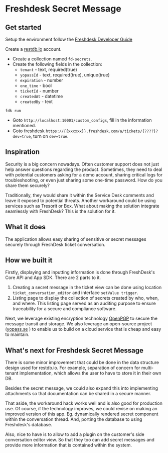 # Freshdesk Secret Message

## Get started
Setup the environment follow the [Freshdesk Developer Guide](https://developers.freshdesk.com/v2/docs/quick-start/)

Create a [restdb.io](https://restdb.io) account.
  - Create a collection named `fd-secrets`.
  - Create the following fields in the collection:
    - `tenant` - text, required(true)
    - `yopassId` - text, required(true), unique(true)
    - `expiration` - number
    - `one_time` - bool
    - `ticketId` - number
    - `createdAt` - datetime
    - `createdBy` - text

`fdk run`
  - Goto `http://localhost:10001/custom_configs`, fill in the information mentioned.
  - Goto freshdesk `https://{{xxxxxx}}.freshdesk.com/a/tickets/{????}?dev=true`, turn on `dev=true`.

## Inspiration
Security is a big concern nowadays. Often customer support does not just help answer questions regarding the product. Sometimes, they need to deal with potential customers asking for a demo account,  sharing critical logs for troubleshooting, or even just sharing some one-time password. How do you share them securely?

Traditionally, they would share it within the Service Desk comments and leave it exposed to potential threats. Another workaround could be using services such as Tresorit or Box. What about making the solution integrate seamlessly with FreshDesk? This is the solution for it.

## What it does
The application allows easy sharing of sensitive or secret messages securely through FreshDesk ticket conversation.

## How we built it
Firstly, displaying and inputting information is done through FreshDesk's Core API and App SDK. There are 2 parts to it.
1. Creating a secret message in the ticket view can be done using location `ticket_conversation_editor` and interface `setValue trigger`.
2. Listing page to display the collection of secrets created by who, when, and where. This listing page served as an auditing purpose to ensure traceability for a secure and compliance software.
 
Next, we leverage existing encryption technology [OpenPGP](https://openpgpjs.org) to secure the message transit and storage.  We also leverage an open-source project ([yopass.se](https://yopass.se/#/) ) to enable us to build on a cloud service that is cheap and easy to maintain.

## What's next for Freshdesk Secret Message

There is some minor improvement that could be done in the data structure design used for restdb.io. For example, separation of concern for multi-tenant implementation, which allows the user to have to store it in their own DB.

Besides the secret message, we could also expand this into implementing attachments so that documentation can be shared in a secure manner.

That aside, the workaround hack works well and is also good for production use. Of course, if the technology improves, we could revise on making an improved version of this app. Eg. dynamically rendered secret component within the conversation thread. And, porting the database to using Freshdesk's database.

Also, nice to have is to allow to add a plugin on the customer's side conversation editor view. So that they too can add secret messages and provide more information that is contained within the system.
